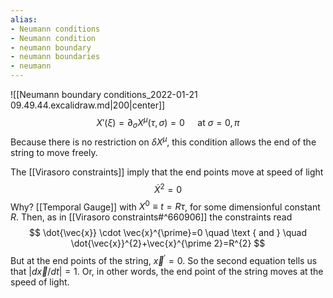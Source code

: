 ```yaml
---
alias:
- Neumann conditions
- Neumann condition
- neumann boundary
- neumann boundaries
- neumann
---
```

![[Neumann boundary conditions_2022-01-21 09.49.44.excalidraw.md|200|center]]
$$
X'(\xi)=\partial_{\sigma} X^{\mu}(\tau,\sigma)=0 \quad \text { at } \sigma=0, \pi
$$
Because there is no restriction on $\delta X^{\mu}$, this condition allows the end of the string to move freely. 

The [[Virasoro constraints]]  imply that the end points move at speed of light
$$
\dot{X}^{2}=0
$$
Why? [[Temporal Gauge]] with $X^{0} \equiv t=R \tau$, for some dimensionful constant $R$. Then, as in [[Virasoro constraints#^660906]] the constraints read
$$
\dot{\vec{x}} \cdot \vec{x}^{\prime}=0 \quad \text { and } \quad \dot{\vec{x}}^{2}+\vec{x}^{\prime 2}=R^{2}
$$
But at the end points of the string, $\vec{x}^{\prime}=0$. So the second equation tells us that $|d \vec{x} / d t|=1$. Or, in other words, the end point of the string moves at the speed of light.